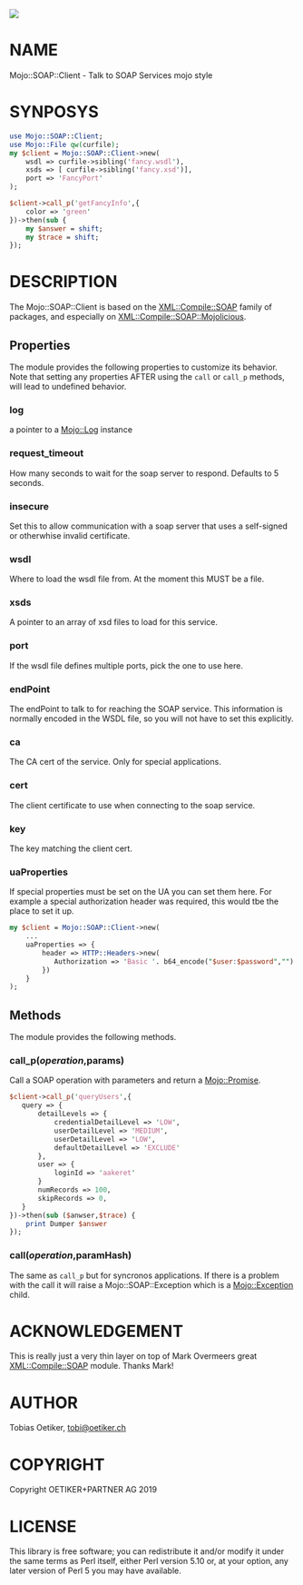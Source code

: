 ![](https://github.com/oposs/mojo-soap-client/workflows/Unit%20Tests/badge.svg?branch=master)

# NAME

Mojo::SOAP::Client - Talk to SOAP Services mojo style

# SYNPOSYS

```perl
use Mojo::SOAP::Client;
use Mojo::File qw(curfile);
my $client = Mojo::SOAP::Client->new(
    wsdl => curfile->sibling('fancy.wsdl'),
    xsds => [ curfile->sibling('fancy.xsd')],
    port => 'FancyPort'
);

$client->call_p('getFancyInfo',{
    color => 'green'
})->then(sub { 
    my $answer = shift;
    my $trace = shift;
});
```

# DESCRIPTION

The Mojo::SOAP::Client is based on the [XML::Compile::SOAP](https://metacpan.org/pod/XML%3A%3ACompile%3A%3ASOAP)
family of packages, and especially on [XML::Compile::SOAP::Mojolicious](https://metacpan.org/pod/XML%3A%3ACompile%3A%3ASOAP%3A%3AMojolicious).

## Properties

The module provides the following properties to customize its behavior. Note that setting any properties AFTER using the `call` or `call_p` methods, will lead to undefined behavior.

### log

a pointer to a [Mojo::Log](https://metacpan.org/pod/Mojo%3A%3ALog) instance

### request\_timeout

How many seconds to wait for the soap server to respond. Defaults to 5 seconds.

### insecure

Set this to allow communication with a soap server that uses a 
self-signed or otherwhise invalid certificate.

### wsdl

Where to load the wsdl file from. At the moment this MUST be a file.

### xsds

A pointer to an array of xsd files to load for this service.

### port

If the wsdl file defines multiple ports, pick the one to use here.

### endPoint

The endPoint to talk to for reaching the SOAP service. This information
is normally encoded in the WSDL file, so you will not have to set this
explicitly.

### ca

The CA cert of the service. Only for special applications.

### cert

The client certificate to use when connecting to the soap service.

### key

The key matching the client cert.

### uaProperties

If special properties must be set on the UA you can set them here. For example a special authorization header was required, this would tbe the place to set it up.

```perl
my $client = Mojo::SOAP::Client->new(
    ...
    uaProperties => {
        header => HTTP::Headers->new(
           Authorization => 'Basic '. b64_encode("$user:$password","")
        })
    }
);
```

## Methods

The module provides the following methods.

### call\_p($operation,$params)

Call a SOAP operation with parameters and return a [Mojo::Promise](https://metacpan.org/pod/Mojo%3A%3APromise).

```perl
$client->call_p('queryUsers',{
   query => {
       detailLevels => {
           credentialDetailLevel => 'LOW',
           userDetailLevel => 'MEDIUM',
           userDetailLevel => 'LOW',
           defaultDetailLevel => 'EXCLUDE'
       },
       user => {
           loginId => 'aakeret'
       }
       numRecords => 100,
       skipRecords => 0,
   }
})->then(sub ($anwser,$trace) {
    print Dumper $answer
});
```

### call($operation,$paramHash)

The same as `call_p` but for syncronos applications. If there is a problem with the call it will raise a Mojo::SOAP::Exception which is a [Mojo::Exception](https://metacpan.org/pod/Mojo%3A%3AException) child.

# ACKNOWLEDGEMENT

This is really just a very thin layer on top of Mark Overmeers great [XML::Compile::SOAP](https://metacpan.org/pod/XML%3A%3ACompile%3A%3ASOAP) module. Thanks Mark!

# AUTHOR

Tobias Oetiker, <tobi@oetiker.ch>

# COPYRIGHT

Copyright OETIKER+PARTNER AG 2019

# LICENSE

This library is free software; you can redistribute it and/or modify
it under the same terms as Perl itself, either Perl version 5.10 or,
at your option, any later version of Perl 5 you may have available.

